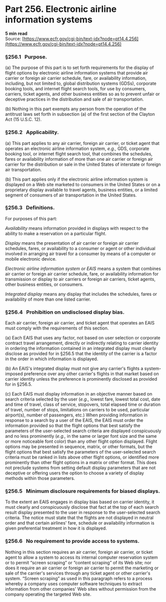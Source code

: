 # Part 256. Electronic airline information systems
**5 min read**  
Source: [https://www.ecfr.gov/cgi-bin/text-idx?node=pt14.4.256](https://www.ecfr.gov/cgi-bin/text-idx?node=pt14.4.256)

<div>

### §256.1   Purpose.

\(a\) The purpose of this part is to set forth requirements for the display of flight options by electronic airline information systems that provide air carrier or foreign air carrier schedule, fare, or availability information, including, but not limited to, global distribution systems (GDSs), corporate booking tools, and internet flight search tools, for use by consumers, carriers, ticket agents, and other business entities so as to prevent unfair or deceptive practices in the distribution and sale of air transportation.

\(b\) Nothing in this part exempts any person from the operation of the antitrust laws set forth in subsection (a) of the first section of the Clayton Act (15 U.S.C. 12).

### §256.2   Applicability.

\(a\) This part applies to any air carrier, foreign air carrier, or ticket agent that operates an electronic airline information system, *e.g.,* GDS, corporate booking tool, or internet flight search tool, that combines the schedules, fares or availability information of more than one air carrier or foreign air carrier for the distribution or sale in the United States of interstate or foreign air transportation.

\(b\) This part applies only if the electronic airline information system is displayed on a Web site marketed to consumers in the United States or on a proprietary display available to travel agents, business entities, or a limited segment of consumers of air transportation in the United States.

### §256.3   Definitions.

For purposes of this part:

*Availability* means information provided in displays with respect to the ability to make a reservation on a particular flight.

*Display* means the presentation of air carrier or foreign air carrier schedules, fares, or availability to a consumer or agent or other individual involved in arranging air travel for a consumer by means of a computer or mobile electronic device.

*Electronic airline information system or EAIS* means a system that combines air carrier or foreign air carrier schedule, fare, or availability information for transmission or display to air carriers or foreign air carriers, ticket agents, other business entities, or consumers.

*Integrated display* means any display that includes the schedules, fares or availability of more than one listed carrier.

### §256.4   Prohibition on undisclosed display bias.

Each air carrier, foreign air carrier, and ticket agent that operates an EAIS must comply with the requirements of this section.

\(a\) Each EAIS that uses any factor, not based on user selection or corporate contract travel arrangement, directly or indirectly relating to carrier identity in ordering the information contained in an integrated display must clearly disclose as provided for in §256.5 that the identity of the carrier is a factor in the order in which information is displayed.

\(b\) An EAIS's integrated display must not give any carrier's flights a system-imposed preference over any other carrier's flights in that market based on carrier identity unless the preference is prominently disclosed as provided for in §256.5.

\(c\) Each EAIS must display information in an objective manner based on search criteria selected by the user (*e.g.,* lowest fare, lowest total cost, date and time of travel, class of service, stopovers, total elapsed time or duration of travel, number of stops, limitations on carriers to be used, particular airport(s), number of passengers, etc.) When providing information in response to a search by a user of the EAIS, the EAIS must order the information provided so that the flight options that best satisfy the parameters of the user-selected search criteria are displayed conspicuously and no less prominently (*e.g.,* in the same or larger font size and the same or more noticeable font color) than any other flight option displayed. Flight options may be presented in sequence, matrix, or other formats, but the flight options that best satisfy the parameters of the user-selected search criteria must be ranked in lists above other flight options, or identified more prominently than other flight options in a matrix or other format. This does not preclude systems from setting default display parameters that are not deceptive or offering users the option to choose a variety of display methods within those parameters.

### §256.5   Minimum disclosure requirements for biased displays.

To the extent an EAIS engages in display bias based on carrier identity, it must clearly and conspicuously disclose that fact at the top of each search result display presented to the user in response to the user-selected search criteria. The notice must state that the flights are not displayed in neutral order and that certain airlines' fare, schedule or availability information is given preferential treatment in how it is displayed.

### §256.6   No requirement to provide access to systems.

Nothing in this section requires an air carrier, foreign air carrier, or ticket agent to allow a system to access its internal computer reservation system or to permit “screen scraping” or “content scraping” of its Web site; nor does it require an air carrier or foreign air carrier to permit the marketing or sale of the carrier's services through any ticket agent or other carrier's system. “Screen scraping” as used in this paragraph refers to a process whereby a company uses computer software techniques to extract information from other companies' Web sites without permission from the company operating the targeted Web site.

</div>